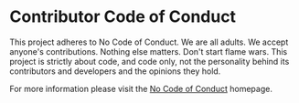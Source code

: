 # Contributor Code of Conduct

This project adheres to No Code of Conduct.  We are all adults.  We accept anyone's contributions.  Nothing else matters.  Don't start flame wars.  This project is strictly about code, and code only, not the personality behind its contributors and developers and the opinions they hold.

For more information please visit the [No Code of Conduct](https://github.com/domgetter/NCoC) homepage.
